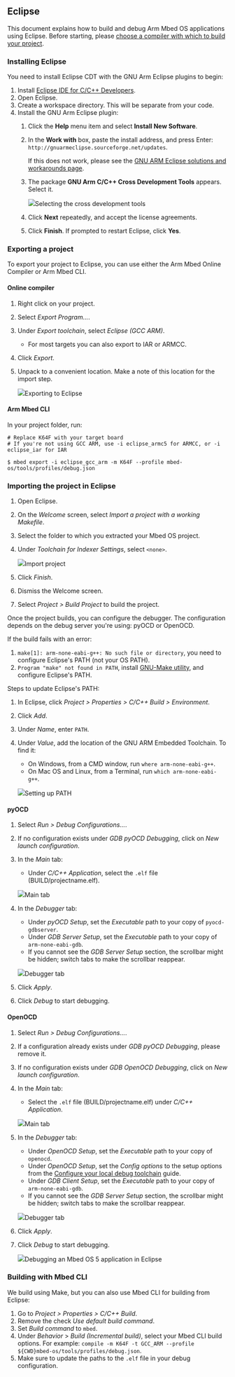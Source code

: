## Eclipse

This document explains how to build and debug Arm Mbed OS applications using Eclipse. Before starting, please [choose a compiler with which to build your project](/docs/development/tools/index.html#compiler-versions).

### Installing Eclipse

You need to install Eclipse CDT with the GNU Arm Eclipse plugins to begin:

1. Install [Eclipse IDE for C/C++ Developers](http://www.eclipse.org/downloads/eclipse-packages/).
1. Open Eclipse.
1. Create a workspace directory. This will be separate from your code.
1. Install the GNU Arm Eclipse plugin:
    1. Click the **Help** menu item and select **Install New Software**.
    1. In the **Work with** box, paste the install address, and press Enter: `http://gnuarmeclipse.sourceforge.net/updates`.

    	If this does not work, please see the [GNU ARM Eclipse solutions and workarounds page](http://gnuarmeclipse.github.io/blog/2016/12/02/plugins-install-issue/).
    1. The package **GNU Arm C/C++ Cross Development Tools** appears. Select it.

        <span class="images">![](https://s3-us-west-2.amazonaws.com/mbed-os-docs-images/eclipse2.png)<span>Selecting the cross development tools</span></span>
    1. Click **Next** repeatedly, and accept the license agreements.
    1. Click **Finish**. If prompted to restart Eclipse, click **Yes**.

### Exporting a project

To export your project to Eclipse, you can use either the Arm Mbed Online Compiler or Arm Mbed CLI.

#### Online compiler

1. Right click on your project.
1. Select *Export Program...*.
1. Under *Export toolchain*, select *Eclipse (GCC ARM)*.
    - For most targets you can also export to IAR or ARMCC.
1. Click *Export*.
1. Unpack to a convenient location. Make a note of this location for the import step.

    <span class="images">![](https://s3-us-west-2.amazonaws.com/mbed-os-docs-images/eclipse1.png)<span>Exporting to Eclipse</span></span>

#### Arm Mbed CLI

In your project folder, run:

```
# Replace K64F with your target board
# If you're not using GCC ARM, use -i eclipse_armc5 for ARMCC, or -i eclipse_iar for IAR

$ mbed export -i eclipse_gcc_arm -m K64F --profile mbed-os/tools/profiles/debug.json
```

### Importing the project in Eclipse

1. Open Eclipse.
1. On the *Welcome* screen, select *Import a project with a working Makefile*.
1. Select the folder to which you extracted your Mbed OS project.
1. Under *Toolchain for Indexer Settings*, select `<none>`.

    <span class="images">![](https://s3-us-west-2.amazonaws.com/mbed-os-docs-images/eclipse3.png)<span>Import project</span></span>
1. Click *Finish*.
1. Dismiss the Welcome screen.
1. Select *Project > Build Project* to build the project.

Once the project builds, you can configure the debugger. The configuration depends on the debug server you're using: pyOCD or OpenOCD.

If the build fails with an error:

1. `make[1]: arm-none-eabi-g++: No such file or directory`, you need to configure Eclipse's PATH (not your OS PATH).
1. `Program "make" not found in PATH`, install [GNU-Make utility](http://gnuwin32.sourceforge.net/packages/make.htm), and configure Eclipse's PATH.

Steps to update Eclipse's PATH:

1. In Eclipse, click *Project > Properties > C/C++ Build > Environment*.
1. Click *Add*.
1. Under *Name*, enter `PATH`.
1. Under *Value*, add the location of the GNU ARM Embedded Toolchain. To find it:
    - On Windows, from a CMD window, run `where arm-none-eabi-g++`.
    - On Mac OS and Linux, from a Terminal, run `which arm-none-eabi-g++`.

    <span class="images">![](https://s3-us-west-2.amazonaws.com/mbed-os-docs-images/eclipse4.png)<span>Setting up PATH</span></span>

#### pyOCD

1. Select *Run > Debug Configurations...*.
1. If no configuration exists under *GDB pyOCD Debugging*, click on *New launch configuration*.
1. In the *Main* tab:
    - Under *C/C++ Application*, select the `.elf` file (BUILD/projectname.elf).

    <span class="images">![](https://s3-us-west-2.amazonaws.com/mbed-os-docs-images/eclipse5.png)<span>Main tab</span></span>
1. In the *Debugger* tab:
    - Under *pyOCD Setup*, set the *Executable* path to your copy of `pyocd-gdbserver`.
    - Under *GDB Server Setup*, set the *Executable* path to your copy of `arm-none-eabi-gdb`.
    - If you cannot see the *GDB Server Setup* section, the scrollbar might be hidden; switch tabs to make the scrollbar reappear.

    <span class="images">![](https://s3-us-west-2.amazonaws.com/mbed-os-docs-images/eclipse6.png)<span>Debugger tab</span></span>
1. Click *Apply*.
1. Click *Debug* to start debugging.

#### OpenOCD

1. Select *Run > Debug Configurations...*.
1. If a configuration already exists under *GDB pyOCD Debugging*, please remove it.
1. If no configuration exists under *GDB OpenOCD Debugging*, click on *New launch configuration*.
1. In the *Main* tab:
    - Select the `.elf` file (BUILD/projectname.elf) under *C/C++ Application*.

    <span class="images">![](https://s3-us-west-2.amazonaws.com/mbed-os-docs-images/eclipse7.png)<span>Main tab</span></span>
1. In the *Debugger* tab:
    - Under *OpenOCD Setup*, set the *Executable* path to your copy of `openocd`.
    - Under *OpenOCD Setup*, set the *Config options* to the setup options from the [Configure your local debug toolchain](https://os.mbed.com/docs/development/tools/exporting.html) guide.
    -  Under *GDB Client Setup*, set the *Executable* path to your copy of `arm-none-eabi-gdb`.
    - If you cannot see the *GDB Server Setup* section, the scrollbar might be hidden; switch tabs to make the scrollbar reappear.

    <span class="images">![](https://s3-us-west-2.amazonaws.com/mbed-os-docs-images/eclipse8.png)<span>Debugger tab</span></span>
1. Click *Apply*.
1. Click *Debug* to start debugging.

    <span class="images">![](https://s3-us-west-2.amazonaws.com/mbed-os-docs-images/eclipse9.png)<span>Debugging an Mbed OS 5 application in Eclipse</span></span>

### Building with Mbed CLI

We build using Make, but you can also use Mbed CLI for building from Eclipse:

1. Go to *Project > Properties > C/C++ Build*.
1. Remove the check *Use default build command*.
1. Set *Build command* to `mbed`.
1. Under *Behavior* > *Build (Incremental build)*, select your Mbed CLI build options. For example: `compile -m K64F -t GCC_ARM --profile ${CWD}mbed-os/tools/profiles/debug.json`.
1. Make sure to update the paths to the `.elf` file in your debug configuration.
